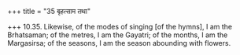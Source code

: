 +++
title = "35 बृहत्साम तथा"

+++
10.35. Likewise, of the modes of singing \[of the hymns\], I am the
Brhatsaman; of the metres, I am the Gayatri; of the months, I am the
Margasirsa; of the seasons, I am the season abounding with flowers.
